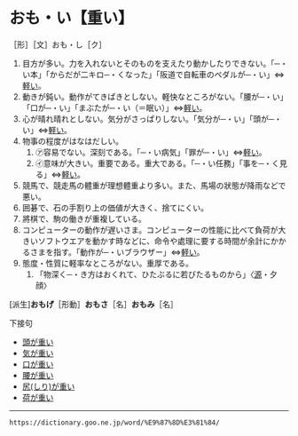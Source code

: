 # おも・い【重い】

［形］［文］おも・し［ク］
1. 目方が多い。力を入れないとそのものを支えたり動かしたりできない。「─・い本」「からだが二キロ─・くなった」「阪道で自転車のペダルが─・い」⇔[軽い](https://dictionary.goo.ne.jp/word/%E8%BB%BD%E3%81%84_%28%E3%81%8B%E3%82%8B%E3%81%84%29/#jn-46429)。
2. 動きが鈍い。動作がてきぱきとしない。軽快なところがない。「腰が─・い」「口が─・い」「まぶたが─・い（＝眠い）」⇔[軽い](https://dictionary.goo.ne.jp/word/%E8%BB%BD%E3%81%84_%28%E3%81%8B%E3%82%8B%E3%81%84%29/#jn-46429)。
3. 心が晴れ晴れとしない。気分がさっぱりしない。「気分が─・い」「頭が─・い」⇔[軽い](https://dictionary.goo.ne.jp/word/%E8%BB%BD%E3%81%84_%28%E3%81%8B%E3%82%8B%E3%81%84%29/#jn-46429)。
4. 物事の程度がはなはだしい。    
    1.  ㋐容易でない。深刻である。「─・い病気」「罪が─・い」⇔[軽い](https://dictionary.goo.ne.jp/word/%E8%BB%BD%E3%81%84_%28%E3%81%8B%E3%82%8B%E3%81%84%29/#jn-46429)。        
    2.  ㋑意味が大きい。重要である。重大である。「─・い任務」「事を─・く見る」⇔[軽い](https://dictionary.goo.ne.jp/word/%E8%BB%BD%E3%81%84_%28%E3%81%8B%E3%82%8B%E3%81%84%29/#jn-46429)。
5. 競馬で、競走馬の體重が理想體重より多い。また、馬場の狀態が降雨などで悪い。
6. 囲碁で、石の手割り上の価値が大きく、捨てにくい。
7. 將棋で、駒の働きが重複している。
8. コンピューターの動作が遅いさま。コンピューターの性能に比べて負荷が大きいソフトウエアを動かす時などに、命令や處理に要する時間が余計にかかるさまを指す。「動作が─・いブラウザー」⇔[軽い](https://dictionary.goo.ne.jp/word/%E8%BB%BD%E3%81%84_%28%E3%81%8B%E3%82%8B%E3%81%84%29/#jn-46429)。
9. 態度・性質に軽率なところがない。重厚である。    
    1.  「物深く─・き方はおくれて、ひたぶるに若びたるものから」〈[源](https://dictionary.goo.ne.jp/word/%E6%BA%90%E6%B0%8F%E7%89%A9%E8%AA%9E/#jn-69890)・夕顔〉
        

\[派生\]**おもげ**［形動］**おもさ**［名］**おもみ**［名］

下接句

-   [頭が重い](https://dictionary.goo.ne.jp/word/%E9%A0%AD%E3%81%8C%E9%87%8D%E3%81%84/#jn-4586)
-   [気が重い](https://dictionary.goo.ne.jp/word/%E6%B0%97%E3%81%8C%E9%87%8D%E3%81%84/#jn-50070)
-   [口が重い](https://dictionary.goo.ne.jp/word/%E5%8F%A3%E3%81%8C%E9%87%8D%E3%81%84/#jn-61858)
-   [腰が重い](https://dictionary.goo.ne.jp/word/%E8%85%B0%E3%81%8C%E9%87%8D%E3%81%84/#jn-78490)
-   [尻(しり)が重い](https://dictionary.goo.ne.jp/word/%E5%B0%BB%E3%81%8C%E9%87%8D%E3%81%84/#jn-112424)
-   [荷が重い](https://dictionary.goo.ne.jp/word/%E8%8D%B7%E3%81%8C%E9%87%8D%E3%81%84/#jn-166076)

---
`https://dictionary.goo.ne.jp/word/%E9%87%8D%E3%81%84/`